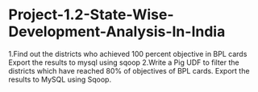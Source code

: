 # Project-1.2-State-Wise-Development-Analysis-In-India
1.Find out the districts who achieved 100 percent objective in BPL cards Export the results to mysql using sqoop 2.Write a Pig UDF to filter the districts which have reached 80% of objectives of BPL cards. Export the results to MySQL using Sqoop.
